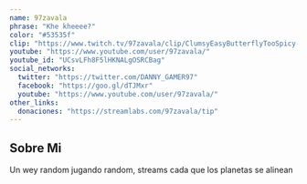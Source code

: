 ```yaml
---
name: 97zavala
phrase: "Khe kheeee?"
color: "#53535f"
clip: "https://www.twitch.tv/97zavala/clip/ClumsyEasyButterflyTooSpicy-4AYeMfZoG_uak0K4"
youtube: "https://www.youtube.com/user/97zavala/"
youtube_id: "UCsvLFh8F5lHKNALgOSRCBag"
social_networks:
  twitter: "https://twitter.com/DANNY_GAMER97"
  facebook: "https://goo.gl/dTJMxr"
  youtube: "https://www.youtube.com/user/97zavala/"
other_links:
  donaciones: "https://streamlabs.com/97zavala/tip"
---
```

<h2>Sobre <span class="cursive">Mi</span></h2>
<p class="streamer-about">Un wey random jugando random, streams cada que los planetas se alinean</p>